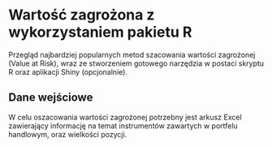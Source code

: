 # Wartość zagrożona z wykorzystaniem pakietu R
Przegląd najbardziej popularnych metod szacowania wartości zagrożonej (Value at Risk), wraz ze 
stworzeniem gotowego narzędzia w postaci skryptu R oraz aplikacji Shiny (opcjonalnie).

## Dane wejściowe
W celu oszacowania wartości zagrożonej potrzebny jest arkusz Excel zawierający informację na temat 
instrumentów zawartych w portfelu handlowym, oraz wielkości pozycji.
